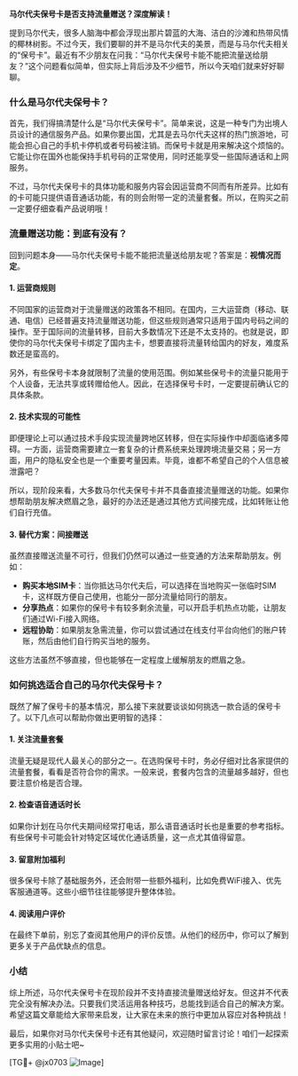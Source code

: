 **马尔代夫保号卡是否支持流量赠送？深度解读！**

提到马尔代夫，很多人脑海中都会浮现出那片碧蓝的大海、洁白的沙滩和热带风情的椰林树影。不过今天，我们要聊的并不是马尔代夫的美景，而是与马尔代夫相关的“保号卡”。最近有不少朋友在问我：“马尔代夫保号卡能不能把流量送给朋友？”这个问题看似简单，但实际上背后涉及不少细节，所以今天咱们就来好好聊聊。

### 什么是马尔代夫保号卡？

首先，我们得搞清楚什么是“马尔代夫保号卡”。简单来说，这是一种专门为出境人员设计的通信服务产品。如果你要出国，尤其是去马尔代夫这样的热门旅游地，可能会担心自己的手机卡停机或者号码被注销。而保号卡就是用来解决这个烦恼的。它能让你在国外也能保持手机号码的正常使用，同时还能享受一些国际通话和上网服务。

不过，马尔代夫保号卡的具体功能和服务内容会因运营商不同而有所差异。比如有的卡可能只提供语音通话功能，有的则会附带一定的流量套餐。所以，在购买之前一定要仔细查看产品说明哦！

### 流量赠送功能：到底有没有？

回到问题本身——马尔代夫保号卡能不能把流量送给朋友呢？答案是：**视情况而定**。

#### 1. **运营商规则**
   不同国家的运营商对于流量赠送的政策各不相同。在国内，三大运营商（移动、联通、电信）已经普遍支持流量赠送功能，但这些规则通常只适用于国内号码之间的操作。至于国际间的流量转移，目前大多数情况下还是不太支持的。也就是说，即使你的马尔代夫保号卡绑定了国内主卡，想要直接将流量转给国内的好友，难度系数还是蛮高的。

   另外，有些保号卡本身就限制了流量的使用范围。例如某些保号卡的流量只能用于个人设备，无法共享或转赠给他人。因此，在选择保号卡时，一定要提前确认它的具体条款。

#### 2. **技术实现的可能性**
   即便理论上可以通过技术手段实现流量跨地区转移，但在实际操作中却面临诸多障碍。一方面，运营商需要建立一套复杂的计费系统来处理跨境流量交易；另一方面，用户的隐私安全也是一个重要考量因素。毕竟，谁都不希望自己的个人信息被泄露吧？

   所以，现阶段来看，大多数马尔代夫保号卡并不具备直接流量赠送的功能。如果你想帮助朋友解决燃眉之急，最好的办法还是通过其他方式间接完成，比如转账让他们自行充值。

#### 3. **替代方案：间接赠送**
   虽然直接赠送流量不可行，但我们仍然可以通过一些变通的方法来帮助朋友。例如：
   - **购买本地SIM卡**：当你抵达马尔代夫后，可以选择在当地购买一张临时SIM卡，这样既方便自己使用，也能分一部分流量给同行的朋友。
   - **分享热点**：如果你的保号卡有较多剩余流量，可以开启手机热点功能，让朋友们通过Wi-Fi接入网络。
   - **远程协助**：如果朋友急需流量，你可以尝试通过在线支付平台向他们的账户转账，然后由他们自行购买当地的服务。

   这些方法虽然不够直接，但也能够在一定程度上缓解朋友的燃眉之急。

### 如何挑选适合自己的马尔代夫保号卡？

既然了解了保号卡的基本情况，那么接下来就要谈谈如何挑选一款合适的保号卡了。以下几点可以帮助你做出更明智的选择：

#### 1. **关注流量套餐**
   流量无疑是现代人最关心的部分之一。在选购保号卡时，务必仔细对比各家提供的流量套餐，看看是否符合你的需求。一般来说，套餐内包含的流量越多越好，但也要注意价格是否合理。

#### 2. **检查语音通话时长**
   如果你计划在马尔代夫期间经常打电话，那么语音通话时长也是重要的参考指标。有些保号卡可能会针对特定区域优化通话质量，这一点尤其值得留意。

#### 3. **留意附加福利**
   很多保号卡除了基础服务外，还会附带一些额外福利，比如免费WiFi接入、优先客服通道等。这些小细节往往能够提升整体体验。

#### 4. **阅读用户评价**
   在最终下单前，别忘了查阅其他用户的评价反馈。从他们的经历中，你可以了解到更多关于产品优缺点的信息。

### 小结

综上所述，马尔代夫保号卡在现阶段并不支持直接流量赠送给好友。但这并不代表完全没有解决办法。只要我们灵活运用各种技巧，总能找到适合自己的解决方案。希望这篇文章能给大家带来启发，让大家在未来的旅行中更加从容应对各种挑战！

最后，如果你对马尔代夫保号卡还有其他疑问，欢迎随时留言讨论！咱们一起探索更多实用的小贴士吧~

[TG💪+ @jx0703 ![Image](https://github.com/user-attachments/assets/dbca1d08-cadb-493c-b0ec-ad6f7a83f270)]